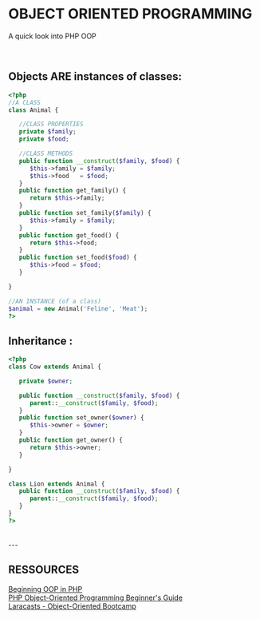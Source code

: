 # OBJECT ORIENTED PROGRAMMING
A quick look into PHP OOP

<br>

## Objects ARE instances of classes:

```php
<?php
//A CLASS
class Animal {

   //CLASS PROPERTIES
   private $family;
   private $food;

   //CLASS METHODS
   public function __construct($family, $food) {
      $this->family = $family;
      $this->food   = $food;
   }
   public function get_family() {
      return $this->family;
   }
   public function set_family($family) {
      $this->family = $family;
   }
   public function get_food() {
      return $this->food;
   }
   public function set_food($food) {
      $this->food = $food;
   }

}

//AN INSTANCE (of a class)
$animal = new Animal('Feline', 'Meat');
?> 
```


## Inheritance :

```php
<?php
class Cow extends Animal {

   private $owner;

   public function __construct($family, $food) {
      parent::__construct($family, $food);
   }
   public function set_owner($owner) {
      $this->owner = $owner;
   }
   public function get_owner() {
      return $this->owner;
   }

}

class Lion extends Animal {
   public function __construct($family, $food) {
      parent::__construct($family, $food);
   }
}
?>
```

<br>
---
<br>

## RESSOURCES
[Beginning OOP in PHP](https://www.slideshare.net/dstockto/beginning-oop-in-php)<br>
[PHP Object-Oriented Programming Beginner's Guide](https://www.startutorial.com/homes/oo_beginner)<br>
[Laracasts - Object-Oriented Bootcamp](https://laracasts.com/series/object-oriented-bootcamp-in-php)<br>
